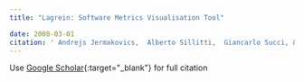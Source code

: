 ```yaml
---
title: "Lagrein: Software Metrics Visualisation Tool"

date: 2008-03-01
citation: ' Andrejs Jermakovics,  Alberto Sillitti,  Giancarlo Succi, &quot;Lagrein: Software Metrics Visualisation Tool.&quot;, 2008.'
---
```

Use [Google Scholar](https://scholar.google.com/scholar?q=Lagrein:+Software+Metrics+Visualisation+Tool){:target="_blank"} for full citation
